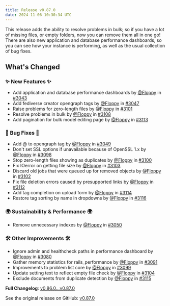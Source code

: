 ```yaml
---
title: Release v0.87.0
date: 2024-11-06 10:30:34 UTC
---
```

This release adds the ability to resolve problems in bulk; so if you have a lot of missing files, or empty folders, now you can remove them all in one go! There are also new application and database performance dashboards, so you can see how your instance is performing, as well as the usual collection of bug fixes.

## What's Changed
### ✨ New Features ✨
* Add application and database performance dashboards by [@Floppy](https://github.com/Floppy) in [#3043](https://github.com/manyfold3d/manyfold/pull/3043)
* Add fediverse creator opengraph tags by [@Floppy](https://github.com/Floppy) in [#3047](https://github.com/manyfold3d/manyfold/pull/3047)
* Raise problems for zero-length files by [@Floppy](https://github.com/Floppy) in [#3101](https://github.com/manyfold3d/manyfold/pull/3101)
* Resolve problems in bulk by [@Floppy](https://github.com/Floppy) in [#3108](https://github.com/manyfold3d/manyfold/pull/3108)
* Add pagination for bulk model editing page by [@Floppy](https://github.com/Floppy) in [#3113](https://github.com/manyfold3d/manyfold/pull/3113)
### 🐛 Bug Fixes 🐛
* Add @ to opengraph tag by [@Floppy](https://github.com/Floppy) in [#3049](https://github.com/manyfold3d/manyfold/pull/3049)
* Don't set SSL options if unavailable because of OpenSSL 1.x by [@Floppy](https://github.com/Floppy) in [#3098](https://github.com/manyfold3d/manyfold/pull/3098)
* Stop zero-length files showing as duplicates by [@Floppy](https://github.com/Floppy) in [#3100](https://github.com/manyfold3d/manyfold/pull/3100)
* Fix IOerror on getting file size by [@Floppy](https://github.com/Floppy) in [#3103](https://github.com/manyfold3d/manyfold/pull/3103)
* Discard old jobs that were queued up for removed objects by [@Floppy](https://github.com/Floppy) in [#3102](https://github.com/manyfold3d/manyfold/pull/3102)
* Fix file deletion errors caused by presupported links by [@Floppy](https://github.com/Floppy) in [#3112](https://github.com/manyfold3d/manyfold/pull/3112)
* Add tag completion on upload form by [@Floppy](https://github.com/Floppy) in [#3114](https://github.com/manyfold3d/manyfold/pull/3114)
* Restore tag sorting by name in dropdowns by [@Floppy](https://github.com/Floppy) in [#3116](https://github.com/manyfold3d/manyfold/pull/3116)
### 🌍 Sustainability & Performance 🌍
* Remove unnecessary indexes by [@Floppy](https://github.com/Floppy) in [#3050](https://github.com/manyfold3d/manyfold/pull/3050)
### 🛠️ Other Improvements 🛠️
* Ignore admin and healthcheck paths in performance dashboard by [@Floppy](https://github.com/Floppy) in [#3080](https://github.com/manyfold3d/manyfold/pull/3080)
* Gather memory statistics for rails_performance by [@Floppy](https://github.com/Floppy) in [#3091](https://github.com/manyfold3d/manyfold/pull/3091)
* Improvements to problem list core by [@Floppy](https://github.com/Floppy) in [#3099](https://github.com/manyfold3d/manyfold/pull/3099)
* Update setting text to reflect empty file check by [@Floppy](https://github.com/Floppy) in [#3104](https://github.com/manyfold3d/manyfold/pull/3104)
* Exclude documents from duplicate detection by [@Floppy](https://github.com/Floppy) in [#3115](https://github.com/manyfold3d/manyfold/pull/3115)


**Full Changelog**: [v0.86.0...v0.87.0](https://github.com/manyfold3d/manyfold/compare/v0.86.0...v0.87.0)

See the original release on GitHub: [v0.87.0](https://github.com/manyfold3d/manyfold/releases/tag/v0.87.0)
